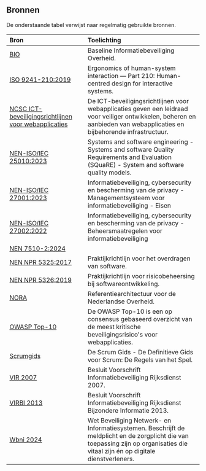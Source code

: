 ## Bronnen

De onderstaande tabel verwijst naar regelmatig gebruikte bronnen.

| Bron | Toelichting |
|:-----|:------------|
| [BIO](https://bio-overheid.nl/media/1572/bio-versie-104zv_def.pdf) | Baseline Informatiebeveiliging Overheid. |
| [ISO 9241-210:2019](https://www.iso.org/standard/77520.html) | Ergonomics of human-system interaction — Part 210: Human-centred design for interactive systems. |
| [NCSC ICT-beveiligingsrichtlijnen voor webapplicaties](https://www.ncsc.nl/documenten/publicaties/2019/mei/01/ict-beveiligingsrichtlijnen-voor-webapplicaties) | De ICT-beveiligingsrichtlijnen voor webapplicaties geven een leidraad voor veiliger ontwikkelen, beheren en aanbieden van webapplicaties en bijbehorende infrastructuur. |
| [NEN-ISO/IEC 25010:2023](https://www.nen.nl/nen-iso-iec-25010-2023-en-318088) | Systems and software engineering - Systems and software Quality Requirements and Evaluation (SQuaRE) - System and software quality models. |
| [NEN-ISO/IEC 27001:2023](https://www.nen.nl/nen-en-iso-iec-27001-2023-nl-314206) | Informatiebeveiliging, cybersecurity en bescherming van de privacy - Managementsysteem voor informatiebeveiliging - Eisen |
| [NEN-ISO/IEC 27002:2022](https://www.nen.nl/nen-en-iso-iec-27002-2022-nl-304509) | Informatiebeveiliging, cybersecurity en bescherming van de privacy - Beheersmaatregelen voor informatiebeveiliging |
| [NEN 7510-2:2024](https://www.nen.nl/nen-7510-2-2024-nl-331314) | | Medische informatica - Informatiebeveiliging in de zorg - Deel 2: Beheersmaatregelen |
| [NEN NPR 5325:2017](https://www.nen.nl/npr-5325-2017-nl-238298) | Praktijkrichtlijn voor het overdragen van software. |
| [NEN NPR 5326:2019](https://www.nen.nl/npr-5326-2019-nl-262885) | Praktijkrichtlijn voor risicobeheersing bij softwareontwikkeling. |
| [NORA](https://www.noraonline.nl) | Referentiearchitectuur voor de Nederlandse Overheid. |
| [OWASP Top-10](https://owasp.org/www-project-top-ten/) | De OWASP Top-10 is een op consensus gebaseerd overzicht van de meest kritische beveiligingsrisico's voor webapplicaties. |
| [Scrumgids](https://scrumguides.org/docs/scrumguide/v2020/2020-Scrum-Guide-Dutch.pdf) | De Scrum Gids - De Definitieve Gids voor Scrum: De Regels van het Spel. |
| [VIR 2007](https://wetten.overheid.nl/BWBR0022141/2007-07-01) | Besluit Voorschrift Informatiebeveiliging Rijksdienst 2007. |
| [VIRBI 2013](https://wetten.overheid.nl/BWBR0033507/2013-06-01) | Besluit Voorschrift Informatiebeveiliging Rijksdienst Bijzondere Informatie 2013. |
| [Wbni 2024](https://wetten.overheid.nl/BWBR0041515/2024-10-01/0) | Wet Beveiliging Netwerk- en Informatiesystemen. Beschrijft de meldplicht en de zorgplicht die van toepassing zijn op organisaties die vitaal zijn én op digitale dienstverleners. |
